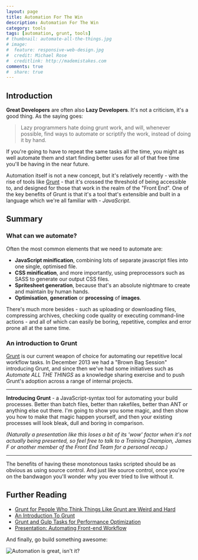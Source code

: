 ```yaml
---
layout: page
title: Automation For The Win
description: Automation For The Win
category: tools
tags: [automation, grunt, tools]
# thumbnail: automate-all-the-things.jpg
# image:
#  feature: responsive-web-design.jpg
#  credit: Michael Rose
#  creditlink: http://mademistakes.com
comments: true
#  share: true
--- 
```

## Introduction
**Great Developers** are often also **Lazy Developers**. It's not a criticism, it's a good thing. As the saying goes:

> Lazy programmers hate doing grunt work, and will, whenever possible, find ways to automate or scriptify the work, 
instead of doing it by hand.

If you're going to have to repeat the same tasks all the time, you might as well automate them and start finding better 
uses for all of that free time you'll be having in the near future.

Automation itself is not a new concept, but it's relatively recently - with the rise of tools like 
[Grunt](http://gruntjs.com/) - that it's crossed the threshold of being accessible to, and designed for those that work 
in the realm of the "Front End".  One of the key benefits of Grunt is that it's a tool that's extensible and built in a
language which we're all familiar with - *JavaScript*.

## Summary

### What can we automate?

Often the most common elements that we need to automate are:

- **JavaScript minification**, combining lots of separate javascript files into one single, optimised file.
- **CSS minification**, and more importantly, using preprocessors such as SASS to generate our output CSS files.
- **Spritesheet generation**, because that's an absolute nightmare to create and maintain by human hands. 
- **Optimisation**, **generation** or **processing** of **images**.

There's much more besides - such as uploading or downloading files, compressing archives, checking code quality or 
executing command-line actions - and all of which can easily be boring, repetitive, complex and error prone all at the 
same time.

### An introduction to Grunt

[Grunt](http://gruntjs.com/)  is our current weapon of choice for automating our repetitive local workflow tasks. In 
December 2013 we had a "Brown Bag Session" introducing Grunt, and since then we've had some initiatives such as 
*Automate ALL THE THINGS* as a knowledge sharing exercise and to push Grunt's adoption across a range of internal 
projects.

- - -

**Introducing Grunt** - a JavaScript-syntax tool for automating your build processes. Better than batch files, better 
than rakefiles, better than ANT or anything else out there. I'm going to show you some magic, and then show you how to 
make that magic happen yourself, and then your existing processes will look bleak, dull and boring in comparison.

<script async class="speakerdeck-embed" data-id="d71b909045610131812366ab85d4b2f5" data-ratio="1.77777777777778" src="//speakerdeck.com/assets/embed.js"></script>

*(Naturally a presentation like this loses a bit of its 'wow' factor when it's not actually being presented, so feel 
free to talk to a Training Champion, James F or another member of the Front End Team for a personal recap.)*

- - -

The benefits of having these monotonous tasks scripted should be as obvious as using source control. And just like source 
control, once you're on the bandwagon you'll wonder why you ever tried to live without it.

## Further Reading
- [Grunt for People Who Think Things Like Grunt are Weird and Hard](http://24ways.org/2013/grunt-is-not-weird-and-hard/)
- [An Introduction To Grunt](http://code.tutsplus.com/articles/an-introduction-to-grunt--wp-34728)
- [Grunt and Gulp Tasks for Performance Optimization](http://yeoman.io/blog/performance-optimization.html)
- [Presentation: Automating Front-end Workflow](https://speakerdeck.com/addyosmani/automating-front-end-workflow)

And finally, go build something awesome:

![Automation is great, isn't it?](/newsletter/images/automation-awesome.gif)

